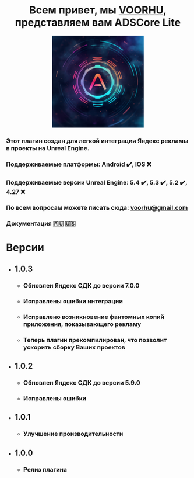 
<h1 align="center">Всем привет, мы <a href="https://boosty.to/voorhu/" target="_blank">VOORHU</a>, представляем вам ADSCore Lite</h1>

<p align="center">
<img src="https://github.com/ortuz/ADSCoreLite/blob/master/Images/ADSCoreLiteLogo.png" width=50% height=50%>
</p>

### Этот плагин создан для легкой интеграции Яндекс рекламы в проекты на Unreal Engine.

### Поддерживаемые платформы: Android ✔️, IOS :x:

### Поддерживаемые версии Unreal Engine: 5.4 ✔️, 5.3 ✔️, 5.2 ✔️, 4.27 :x:

### По всем вопросам можете писать сюда: voorhu@gmail.com

### Документация [🇷🇺](https://github.com/ortuz/ADSCoreLite/blob/master/DocRus.md) [🇺🇸](https://github.com/ortuz/ADSCoreLite/blob/master/DocEng.md)
  
# Версии
- ## 1.0.3
  - ### Обновлен Яндекс СДК до версии 7.0.0
  - ### Исправлены ошибки интеграции
  - ### Исправлено возникновение фантомных копий приложения, показывающего рекламу
  - ### Теперь плагин прекомпилирован, что позволит ускорить сборку Ваших проектов
- ## 1.0.2
  - ### Обновлен Яндекс СДК до версии 5.9.0
  - ### Исправлены ошибки
- ## 1.0.1
  - ### Улучшение производительности
- ## 1.0.0
  - ### Релиз плагина

